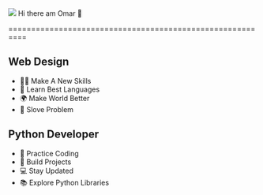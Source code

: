 <img src="https://free4kwallpapers.com/uploads/wallpaper/minimal-dark-coding-wallpaper-2560x1440-wallpaper.jpg">
Hi there am Omar 👋

==========================================================

Web Design
----------------------------------------------------------

- 🤹🏻 Make A New Skills
- 🚀 Learn Best Languages
- 🌍 Make World Better
- 🔨 Slove Problem

Python Developer
----------------------------------------------------------

- 🚀 Practice Coding
- 🌱 Build Projects
- 💻 Stay Updated
- 📚 Explore Python Libraries
